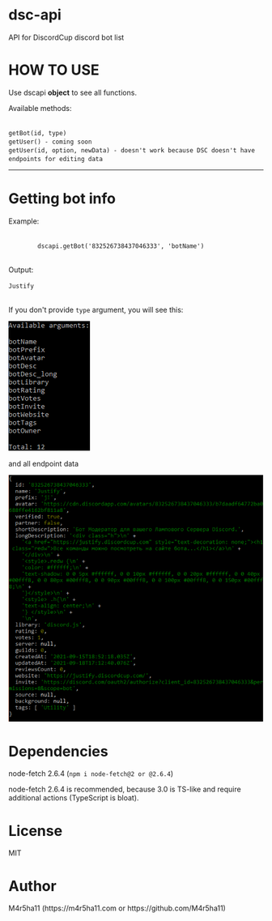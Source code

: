 # dsc-api
API for DiscordCup discord bot list
  <h1>HOW TO USE</h1>
    <p>Use dscapi <b>object</b> to see all functions.</p>
    <p>Available methods:</p>
    <br>
    <code>getBot(id, type)</code>
    <br>
    <code>getUser() - coming soon</code>
    <br>
    <code>getUser(id, option, newData) - doesn't work because DSC doesn't have endpoints for editing data</code>
    <hr>
    <h1>Getting bot info</h1>
    <p>Example:</p>
    <code>
        dscapi.getBot('832526738437046333', 'botName')
    </code>
    <br>
    <p>Output:</p>
    <code>Justify</code>
    <br>
    <br>
    <p>If you don't provide <code>type</code> argument, you will see this:</p>
    <img src="/assets/types.png">
<p>and all endpoint data</p>
<img src="/assets/all.png">
<br>
<h1>Dependencies</h1>
<p>node-fetch 2.6.4 (<code>npm i node-fetch@2 or @2.6.4</code>)</p>
<p>node-fetch 2.6.4 is recommended, because 3.0 is TS-like and require additional actions (TypeScript is bloat).</p>
<h1>License</h1>
<p>MIT</p>
<h1>Author</h1>
<p>M4r5ha11 (https://m4r5ha11.com or https://github.com/M4r5ha11)</p>
